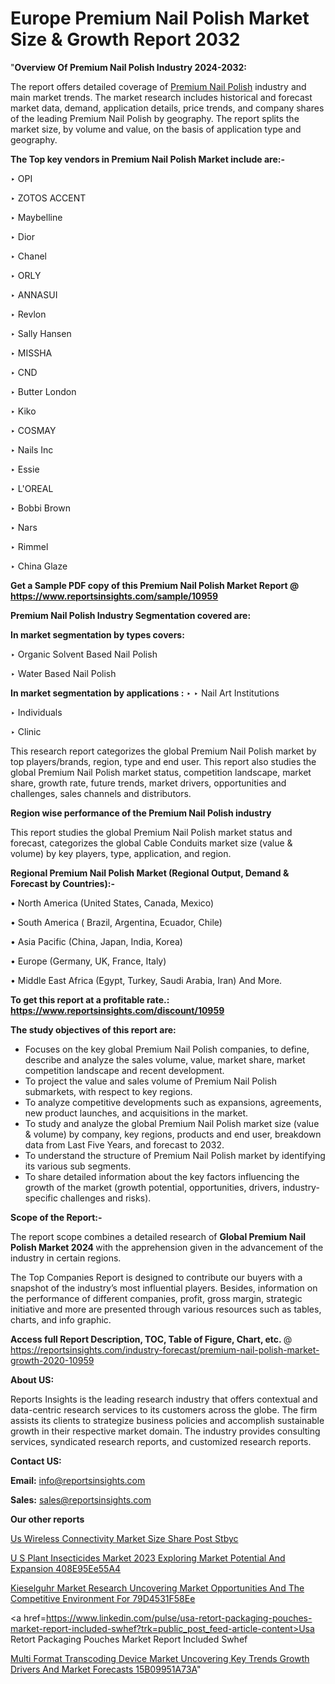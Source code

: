 # Europe Premium Nail Polish Market Size & Growth Report 2032

"<strong>Overview Of Premium Nail Polish Industry 2024-2032:</strong>

The report offers detailed coverage of <a href=https://www.reportsinsights.com/sample/10959>Premium Nail Polish</a> industry and main market trends. The market research includes historical and forecast market data, demand, application details, price trends, and company shares of the leading Premium Nail Polish by geography. The report splits the market size, by volume and value, on the basis of application type and geography.

<strong>The Top key vendors in Premium Nail Polish Market include are:- </strong>

‣ OPI

‣ ZOTOS ACCENT

‣ Maybelline

‣ Dior

‣ Chanel

‣ ORLY

‣ ANNASUI

‣ Revlon

‣ Sally Hansen

‣ MISSHA

‣ CND

‣ Butter London

‣ Kiko

‣ COSMAY

‣ Nails Inc

‣ Essie

‣ L'OREAL

‣ Bobbi Brown

‣ Nars

‣ Rimmel

‣ China Glaze

<strong>Get a Sample PDF copy of this Premium Nail Polish Market Report </strong><strong>@ <a href=https://www.reportsinsights.com/sample/10959 style=color:#0000ff;>https://www.reportsinsights.com/sample/10959</a> </strong>

<strong>Premium Nail Polish Industry Segmentation covered are:</strong>

<strong>In market segmentation by types covers: </strong> 

‣ Organic Solvent Based Nail Polish

‣ Water Based Nail Polish


<strong>In market segmentation by applications :</strong> 
‣ 
‣ Nail Art Institutions

‣ Individuals

‣ Clinic

This research report categorizes the global Premium Nail Polish market by top players/brands, region, type and end user. This report also studies the global Premium Nail Polish market status, competition landscape, market share, growth rate, future trends, market drivers, opportunities and challenges, sales channels and distributors.

<strong>Region wise performance of the Premium Nail Polish industry</strong><strong> </strong>

This report studies the global Premium Nail Polish market status and forecast, categorizes the global Cable Conduits market size (value &amp; volume) by key players, type, application, and region. 

<strong>Regional Premium Nail Polish Market (Regional Output, Demand &amp; Forecast by Countries):-</strong>

• North America (United States, Canada, Mexico)

• South America ( Brazil, Argentina, Ecuador, Chile)

• Asia Pacific (China, Japan, India, Korea)

• Europe (Germany, UK, France, Italy)

• Middle East Africa (Egypt, Turkey, Saudi Arabia, Iran) And More.

<strong>To get this report at a profitable rate.: <a href=https://www.reportsinsights.com/discount/10959 style=color:#0000ff;>https://www.reportsinsights.com/discount/10959</a></strong>

<strong>The study objectives of this report are:</strong>
<ul>
  <li>Focuses on the key global Premium Nail Polish companies, to define, describe and analyze the sales volume, value, market share, market competition landscape and recent development.</li>
  <li>To project the value and sales volume of Premium Nail Polish submarkets, with respect to key regions.</li>
  <li>To analyze competitive developments such as expansions, agreements, new product launches, and acquisitions in the market.</li>
  <li>To study and analyze the global Premium Nail Polish market size (value &amp; volume) by company, key regions, products and end user, breakdown data from Last Five Years, and forecast to 2032.</li>
  <li>To understand the structure of Premium Nail Polish market by identifying its various sub segments.</li>
  <li>To share detailed information about the key factors influencing the growth of the market (growth potential, opportunities, drivers, industry-specific challenges and risks).</li>
</ul>
<strong>Scope of the Report:-</strong><strong> </strong>

The report scope combines a detailed research of <strong>Global Premium Nail Polish Market 2024 </strong>with the apprehension given in the advancement of the industry in certain regions.

The Top Companies Report is designed to contribute our buyers with a snapshot of the industry’s most influential players. Besides, information on the performance of different companies, profit, gross margin, strategic initiative and more are presented through various resources such as tables, charts, and info graphic.

<strong>Access full Report Description, TOC, Table of Figure, Chart, etc. </strong>@   <a href=https://reportsinsights.com/industry-forecast/premium-nail-polish-market-growth-2020-10959 style=color:#0000ff;>https://reportsinsights.com/industry-forecast/premium-nail-polish-market-growth-2020-10959</a>

<strong>About US:</strong>

Reports Insights is the leading research industry that offers contextual and data-centric research services to its customers across the globe. The firm assists its clients to strategize business policies and accomplish sustainable growth in their respective market domain. The industry provides consulting services, syndicated research reports, and customized research reports.

<strong>Contact US:</strong>

<p class=""""><b>Email:</b> <a href=mailto:info@reportsinsights.com>info@reportsinsights.com</a></p>
<p class=""""><b>Sales:</b> <a href=mailto:sales@reportsinsights.com>sales@reportsinsights.com</a></p>

<strong>Our other reports</strong>

<a href=https://www.linkedin.com/pulse/us-wireless-connectivity-market-size-share-post-stbyc/>Us Wireless Connectivity Market Size Share Post Stbyc</a>

<a href=https://medium.com/@singhaakesh50/u-s-plant-insecticides-market-2023-exploring-market-potential-and-expansion-408e95ee55a4>U S Plant Insecticides Market 2023 Exploring Market Potential And Expansion 408E95Ee55A4</a>

<a href=https://medium.com/@tidke9676/kieselguhr-market-research-uncovering-market-opportunities-and-the-competitive-environment-for-79d4531f58ee>Kieselguhr Market Research Uncovering Market Opportunities And The Competitive Environment For 79D4531F58Ee</a>

<a href=https://www.linkedin.com/pulse/usa-retort-packaging-pouches-market-report-included-swhef?trk=public_post_feed-article-content>Usa Retort Packaging Pouches Market Report Included Swhef</a>

<a href=https://medium.com/@anuragakarte041/multi-format-transcoding-device-market-uncovering-key-trends-growth-drivers-and-market-forecasts-15b09951a73a>Multi Format Transcoding Device Market Uncovering Key Trends Growth Drivers And Market Forecasts 15B09951A73A</a>"
